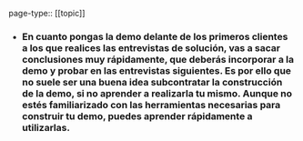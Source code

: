 page-type:: [[topic]]
- ### En cuanto pongas la demo delante de los primeros clientes a los que realices las entrevistas de solución, vas a sacar conclusiones muy rápidamente, que deberás incorporar a la demo y probar en las entrevistas siguientes. Es por ello que no suele ser una buena idea subcontratar la construcción de la demo, si no aprender a realizarla tu mismo. Aunque no estés familiarizado con las herramientas necesarias para construir tu demo, puedes aprender rápidamente a utilizarlas.


